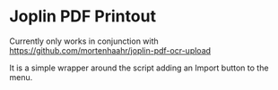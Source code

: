 # Joplin PDF Printout
Currently only works in conjunction with https://github.com/mortenhaahr/joplin-pdf-ocr-upload

It is a simple wrapper around the script adding an Import button to the menu.

